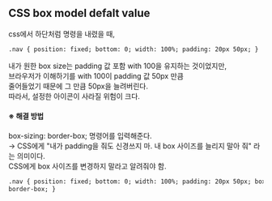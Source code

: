 ## CSS box model defalt value

css에서 하단처럼 명령을 내렸을 때,

```html
.nav { position: fixed; bottom: 0; width: 100%; padding: 20px 50px; }
```

내가 원한 box size는 padding 값 포함 with 100을 유지하는 것이었지만, <br>
브라우저가 이해하기를 with 100이 padding 값 50px 만큼 <br>
줄어들었기 때문에 그 만큼 50px을 늘려버린다. <br>
따라서, 설정한 아이콘이 사라질 위험이 크다. <br>

#### ※ 해결 방법

box-sizing: border-box; 명령어를 입력해준다. <br>
→ CSS에게 "내가 padding을 줘도 신경쓰지 마. 내 box 사이즈를 늘리지 말아 줘" 라는 의미이다. <br>
CSS에게 box 사이즈를 변경하지 말라고 알려줘야 함.

```html
.nav { position: fixed; bottom: 0; width: 100%; padding: 20px 50px; box-sizing:
border-box; }
```
